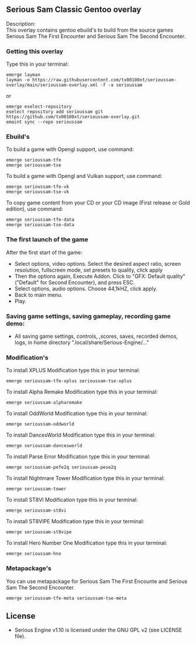 ## Serious Sam Classic Gentoo overlay

Description:  
This overlay contains gentoo ebuild's to build from the source games  
Serious Sam The First Encounter and Serious Sam The Second Encounter.

### Getting this overlay

Type this in your terminal:

```
emerge layman 
layman -o https://raw.githubusercontent.com/tx00100xt/serioussam-overlay/main/serioussam-overlay.xml -f -a serioussam
```
or
```
emerge eselect-repository
eselect repository add serioussam git https://github.com/tx00100xt/serioussam-overlay.git
emaint sync --repo serioussam
```

### Ebuild's

To build a game with Opengl support, use command:

```
emerge serioussam-tfe
emerge serioussam-tse
```

To build a game with Opengl and Vulkan support, use command:

```
emerge serioussam-tfe-vk
emerge serioussam-tse-vk

```
To copy game content from your CD or your CD image (First release or Gold edition), use command:

```
emerge serioussam-tfe-data
emerge serioussam-tse-data
```

### The first launch of the game

After the first start of the game:
   * Select options, video options. Select the desired aspect ratio, screen resolution, fullscreen mode, set presets to quality, click apply
   * Then the options again, Execute Addon. Click to "GFX: Default quality" ("Default" for Second Encounter), and press ESC.
   * Select options, audio options. Choose 44,1kHZ, click apply.
   * Back to main menu.
   * Play.

### Saving game settings, saving gameplay, recording game demo:

   * All saving game settings, controls, ,scores, saves, recorded demos, logs, in home directory ".local/share/Serious-Engine/..."

### Modification's

To install XPLUS Modification type this in your terminal:
```
emerge serioussam-tfe-xplus serioussam-tse-xplus
```

To install Alpha Remake Modification type this in your terminal:
```
emerge serioussam-alpharemake
```

To install OddWorld Modification type this in your terminal:
```
emerge serioussam-oddworld
```

To install DancesWorld Modification type this in your terminal:
```
emerge serioussam-dancesworld
```

To install Parse Error Modification type this in your terminal:
```
emerge serioussam-pefe2q serioussam-pese2q
```

To install Nightmare Tower Modification type this in your terminal:
```
emerge serioussam-tower
```

To install ST8VI Modification type this in your terminal:
```
emerge serioussam-st8vi
```

To install ST8VIPE Modification type this in your terminal:
```
emerge serioussam-st8vipe
```

To install Hero Number One Modification type this in your terminal:
```
emerge serioussam-hno
```

### Metapackage's

You can use metapackage for Serious Sam The First Encounte and Serious Sam The Second Encounter.
```
emerge serioussam-tfe-meta serioussam-tse-meta
```

License
-------

  * Serious Engine v1.10 is licensed under the GNU GPL v2 (see LICENSE file).

